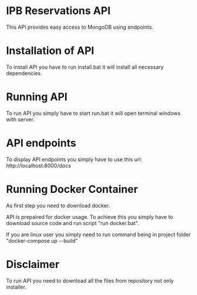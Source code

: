 
# IPB Reservations API

This API provides easy access to MongoDB using endpoints.

# Installation of API

To install API you have to run install.bat it will install all necessary dependencies.

# Running API

To run API you simply have to start run.bat it will open terminal windows with server.

# API endpoints

To display API endpoints you simply have to use this url: http://localhost:8000/docs

# Running Docker Container

As first step you need to download docker.

API is prepaired for docker usage. To achieve this you simply have to download source code and run script "run docker.bat".

If you are linux user you simply need to run command being in project folder "docker-compose up --build"

# Disclaimer

To run API you need to download all the files from repository not only installer.